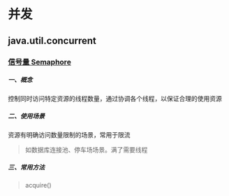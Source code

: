 # 并发

## java.util.concurrent

### [信号量 Semaphore](https://zhuanlan.zhihu.com/p/98593407)

##### 一、概念

控制同时访问特定资源的线程数量，通过协调各个线程，以保证合理的使用资源

##### 二、使用场景

资源有明确访问数量限制的场景，常用于限流

> 如数据库连接池、停车场场景。满了需要线程

##### 三、常用方法

> acquire()
